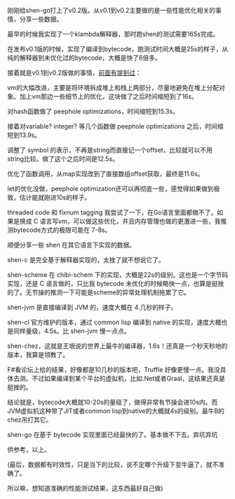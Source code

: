 刚刚给shen-go打上了v0.2版。从v0.1到v0.2主要做的是一些性能优化相关的事情，分享一些数据。

最早的时候我实现了一个klambda解释器，那时跑shen的测试需要165s完成。

在发布v0.1版的时候，实现了编译到bytecode，跑测试时间大概是25s的样子，从纯的解释器到未优化过的bytecode，大概是快了6倍多。

接着就是v0.1到v0.2版做的事情，[前面有提到过](shen-go-optimize.md)：

vm的大幅改进，主要是将环境拆成堆上和栈上两部分，尽量地避免在堆上分配对象。加上vm那边一些细节上的优化，这块做了之后时间缩短到了16s。

对hash函数做了 peephole optimizations，时间缩短到15.3s。

接着对variable? integer? 等几个函数做 peephole optimizations 之后，时间缩短到13.9s。

调整了 symbol 的表示，不再是string而直接记一个offset，比较就可以不用string比较。做了这个之后时间是12.5s。

优化了函数调用，从map实现改到了直接数组offset获取，最终是11.6s。

let的优化没做，peephole optimization还可以再彻底一些，感觉得如果做到极致，估计能就刚进10s的样子。

threaded code 和 fixnum tagging 我尝试了一下，在Go语言里面都做不了。如果是换成 C 语言写vm，可以做这些优化，并且内存管理也做的更激进一些，我推测bytecode方式的极限可能在 7-8s。

顺便分享一些 shen 在其它语言下实现的数据。

shen-c 是完全基于解释器实现的，太挫了就不想说它了。

shen-scheme 在 chibi-schem 下的实现，大概是22s的级别。这也是一个字节码实现，还是 C 语言做的，只比我 bytecode 未优化的时候略快一点，也算是挺挫的了。无节操的推测一下可能是scheme的异常处理机制拖累了它。

shen-jvm 是直接编译到 JVM 的，速度大概在 4.几秒的样子。

shen-cl 官方维护的版本，通过 common lisp 编译到 native 的实现，速度大概也是同样量级，4.5s。比 shen-jvm 慢一点点。

shen-chez，这就是王垠说的世界上最牛的编译器，1.6s！还真是一个秒天秒地的版本，我算是领教了。

F#看论坛上给的结果，好像都是10几秒的版本吧，Truffle 好像更慢一点。我没具体去测。不过如果编译到某个平台的虚拟机，比如.Net或者Graal，这结果还真是挺挫的。

结论就是，bytecode大概就10-20s的量级了，做得非常有节操会进10s内。而JVM虚拟机这种带了JIT或者common lisp到native的大概就4s的级别。最牛B的chez吊打其它。

shen-go 在基于 bytecode 实现里面已经最快的了。基本做不下去。弃坑弃坑

供参考，以上。

(最后，数据都有时效性，只是当下的比较，说不定哪个升级下变牛逼了，就不准确了。

所以嘛，想知道准确的性能测试结果，这东西最好自己做)
